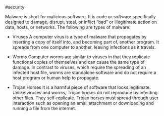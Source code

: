 #security

Malware is short for malicious software. It is code or software specifically designed to damage, disrupt, steal, or inflict “bad” or illegitimate action on data, hosts, or networks. The following are types of malware:

* Viruses
	A computer virus is a type of malware that propagates by inserting a copy of itself into, and becoming part of, another program. It spreads from one computer to another, leaving infections as it travels.

* Worms
	Computer worms are similar to viruses in that they replicate functional copies of themselves and can cause the same type of damage. In contrast to viruses, which require the spreading of an infected host file, worms are standalone software and do not require a host program or human help to propagate.

* Trojan Horses
	It is a harmful piece of software that looks legitimate. Unlike viruses and worms, Trojan horses do not reproduce by infecting other files. They self-replicate. Trojan horses must spread through user interaction such as opening an email attachment or downloading and running a file from the internet.

